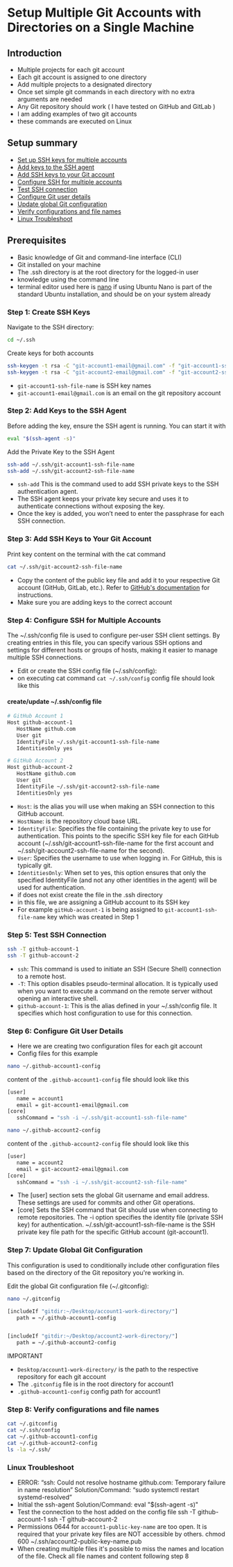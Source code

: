 # Setup Multiple Git Accounts with Directories on a Single Machine
## Introduction
- Multiple projects for each git account
- Each  git account is assigned to one directory
- Add multiple projects to a designated directory
- Once set simple git commands in each directory with no extra arguments are needed
- Any Git repository should work ( I have tested on GitHub and GitLab )
- I am adding examples of two git accounts
- these commands are executed on Linux

## Setup summary
- [Set up SSH keys for multiple accounts](#step-1-create-ssh-keys)
- [Add keys to the SSH agent](#step-2-add-keys-to-the-ssh-agent)
- [Add SSH keys to your Git account](#step-3-add-ssh-keys-to-your-git-account)
- [Configure SSH for multiple accounts](#step-4-configure-ssh-for-multiple-accounts)
- [Test SSH connection](#step-5-test-ssh-connection)
- [Configure Git user details](#step-6-configure-git-user-details)
- [Update global Git configuration](#step-7-update-global-git-configuration)
- [Verify configurations and file names](#step-8-verify-configurations-and-file-names)
- [Linux Troubleshoot](#linux-troubleshoot)

## Prerequisites
- Basic knowledge of Git and command-line interface (CLI)
- Git installed on your machine
- The .ssh directory is at the root directory for the logged-in user
- knowledge using the command line 
- terminal editor used here is [nano](https://help.ubuntu.com/community/Nano) if using Ubuntu Nano is part of the standard Ubuntu installation, and should be on your system already

### Step 1: Create SSH Keys
Navigate to the SSH directory:
```bash
cd ~/.ssh
```
Create keys for both accounts
```bash
ssh-keygen -t rsa -C "git-account1-email@gmail.com" -f "git-account1-ssh-file-name"
ssh-keygen -t rsa -C "git-account2-email@gmail.com" -f "git-account2-ssh-file-name"
```
- `git-account1-ssh-file-name` is SSH key names
- `git-account1-email@gmail.com` is an email on the git repository account

### Step 2: Add Keys to the SSH Agent
Before adding the key, ensure the SSH agent is running. You can start it with
```bash
eval "$(ssh-agent -s)"
```
Add the Private Key to the SSH Agent
```bash
ssh-add ~/.ssh/git-account1-ssh-file-name
ssh-add ~/.ssh/git-account2-ssh-file-name
```
- `ssh-add` This is the command used to add SSH private keys to the SSH authentication agent.
- The SSH agent keeps your private key secure and uses it to authenticate connections without exposing the key.
- Once the key is added, you won’t need to enter the passphrase for each SSH connection.

### Step 3: Add SSH Keys to Your Git Account
Print key content on the terminal with the cat command
```bash
cat ~/.ssh/git-account2-ssh-file-name
```
- Copy the content of the public key file and add it to your respective Git account (GitHub, GitLab, etc.). Refer to [GitHub's documentation](https://docs.github.com/en/authentication/connecting-to-github-with-ssh/adding-a-new-ssh-key-to-your-github-account) for instructions.
- Make sure you are adding keys to the correct account

### Step 4: Configure SSH for Multiple Accounts
The ~/.ssh/config file is used to configure per-user SSH client settings. By creating entries in this file, you can specify various SSH options and settings for different hosts or groups of hosts, making it easier to manage multiple SSH connections.
- Edit or create the SSH config file (~/.ssh/config):
- on executing cat command `cat ~/.ssh/config` config file should look like this

#### create/update ~/.ssh/config file
```bash
# GitHub Account 1
Host github-account-1
   HostName github.com
   User git
   IdentityFile ~/.ssh/git-account1-ssh-file-name
   IdentitiesOnly yes

# GitHub Account 2
Host github-account-2
   HostName github.com
   User git
   IdentityFile ~/.ssh/git-account2-ssh-file-name
   IdentitiesOnly yes
```
- `Host`:  is the alias you will use when making an SSH connection to this GitHub account.
- `HostName`: is the repository cloud base URL.
- `IdentityFile`: Specifies the file containing the private key to use for authentication. This points to the specific SSH key file for each GitHub account (~/.ssh/git-account1-ssh-file-name for the first account and ~/.ssh/git-account2-ssh-file-name for the second).
- `User`: Specifies the username to use when logging in. For GitHub, this is typically git.
- `IdentitiesOnly`: When set to yes, this option ensures that only the specified IdentityFile (and not any other identities in the agent) will be used for authentication.
- if does not exist create the file in the .ssh directory
- in this file, we are assigning a GitHub account to its SSH key
- For example `gitHub-account-1` is being assigned to `git-account1-ssh-file-name` key which was created in Step 1

### Step 5: Test SSH Connection
```bash
ssh -T github-account-1
ssh -T github-account-2
```
- `ssh`: This command is used to initiate an SSH (Secure Shell) connection to a remote host.
- `-T`: This option disables pseudo-terminal allocation. It is typically used when you want to execute a command on the remote server without opening an interactive shell.
- `github-account-1`: This is the alias defined in your ~/.ssh/config file. It specifies which host configuration to use for this connection.

### Step 6: Configure Git User Details
- Here we are creating two configuration files for each git account
- Config files for this example
```bash
nano ~/.github-account1-config
```
content of the `.github-account1-config` file should look like this
```bash
[user]
   name = account1
   email = git-account1-email@gmail.com
[core]
   sshCommand = "ssh -i ~/.ssh/git-account1-ssh-file-name"
```
```bash
nano ~/.github-account2-config
```
content of the `.github-account2-config` file should look like this
```bash
[user]
   name = account2
   email = git-account2-email@gmail.com
[core]
   sshCommand = "ssh -i ~/.ssh/git-account2-ssh-file-name"
```
- The [user] section sets the global Git username and email address.    These settings are used for commits and other Git operations.
- [core] Sets the SSH command that Git should use when connecting to remote repositories.
   The -i option specifies the identity file (private SSH key) for authentication.
   ~/.ssh/git-account1-ssh-file-name is the SSH private key file path for the specific GitHub account (git-account1).
  
### Step 7: Update Global Git Configuration
This configuration is used to conditionally include other configuration files based on the directory of the Git repository you're working in.

Edit the global Git configuration file (~/.gitconfig):

```bash
nano ~/.gitconfig
```

```bash
[includeIf "gitdir:~/Desktop/account1-work-directory/"]
   path = ~/.github-account1-config


[includeIf "gitdir:~/Desktop/account2-work-directory/"]
   path = ~/.github-account2-config
```
IMPORTANT
- `Desktop/account1-work-directory/` is the path to the respective repository for each git account
- The `.gitconfig` file is in the root directory for account1
- `.github-account1-config` config path for account1

### Step 8: Verify configurations and file names
```bash
cat ~/.gitconfig
cat ~/.ssh/config
cat ~/.github-account1-config
cat ~/.github-account2-config
ls -la ~/.ssh/
```

### Linux Troubleshoot
- ERROR: “ssh: Could not resolve hostname github.com: Temporary failure in name resolution”
   Solution/Command: “sudo systemctl restart systemd-resolved”
- Initial the ssh-agent
   Solution/Command: eval "$(ssh-agent -s)"
- Test the connection to the host added on the config file
   ssh -T github-account-1
   ssh -T github-account-2
- Permissions 0644 for `account1-public-key-name` are too open. It is required that your private key files are NOT accessible by others.
   chmod 600 ~/.ssh/account2-public-key-name.pub
- When creating multiple files it's possible to miss the names and location of the file. Check all file names and content following step 8